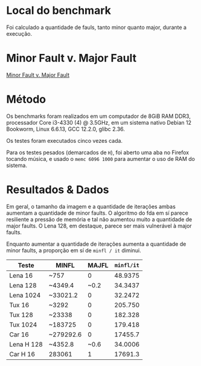 # Local do benchmark

Foi calculado a quantidade de fauls, tanto minor quanto major, durante a execução.

# Minor Fault v. Major Fault

[Minor Fault v. Major Fault](/rationales/rationale_linux_memc.md)

# Método

Os benchmarks foram realizados em um computador de 8GiB RAM DDR3, processador Core i3-4330 (4) @ 3.5GHz, em um sistema nativo Debian 12 Bookworm, Linux 6.6.13, GCC 12.2.0, glibc 2.36.

Os testes foram executados cinco vezes cada.

Para os testes pesados (demarcados  de `H`), foi aberto uma aba no Firefox tocando música, e usado o `memc 6096 1000` para aumentar o uso de RAM do sistema.

# Resultados & Dados

Em geral, o tamanho da imagem e a quantidade de iterações ambas aumentam a quantidade de minor faults. O algoritmo do fda em sí parece resiliente a pressão de memória e tal não aumentou muito a quantidade de major faults. O Lena 128, em destaque, parece ser mais vulnerável à major faults.

Enquanto aumentar a quantidade de iterações aumenta a quantidade de minor faults, a proporção em sí de `minfl / it` diminui.

| Teste      | MINFL     | MAJFL | `minfl/it` |
| ---------- | --------- | ----- | ---------- |
| Lena 16    | ~757      |  0    | 48.9375    |
| Lena 128   | ~4349.4   | ~0.2  | 34.3437    |
| Lena 1024  | ~33021.2  |  0    | 32.2472    |
| Tux  16    | ~3292     |  0    | 205.750    |
| Tux  128   | ~23338    |  0    | 182.328    |
| Tux  1024  | ~183725   |  0    | 179.418    |
| Car  16    | ~279292.6 |  0    | 17455.7    |
| Lena H 128 | ~4352.8   | ~0.6  | 34.0006    |
| Car H  16  |  283061   |  1    | 17691.3    |
